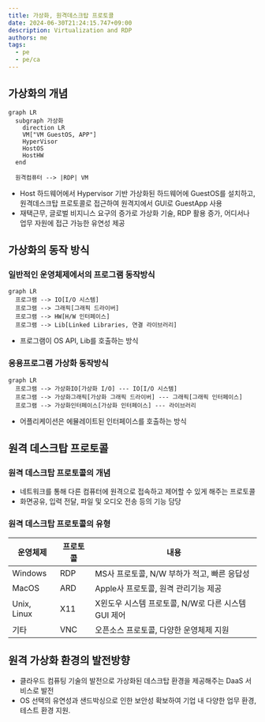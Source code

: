 ```yaml
---
title: 가상화, 원격데스크탑 프로토콜
date: 2024-06-30T21:24:15.747+09:00
description: Virtualization and RDP
authors: me
tags: 
  - pe
  - pe/ca
---
```


## 가상화의 개념

```mermaid
graph LR
  subgraph 가상화
    direction LR
    VM["VM GuestOS, APP"]
    HyperVisor
    HostOS
    HostHW
  end

  원격컴퓨터 --> |RDP| VM
```

- Host 하드웨어에서 Hypervisor 기반 가상화된 하드웨어에 GuestOS를 설치하고, 원격데스크탑 프로토콜로 접근하여 원격지에서 GUI로 GuestApp 사용
- 재택근무, 글로벌 비지니스 요구의 증가로 가상화 기술, RDP 활용 증가, 어디서나 업무 자원에 접근 가능한 유연성 제공

## 가상화의 동작 방식

### 일반적인 운영체제에서의 프로그램 동작방식

```mermaid
graph LR
  프로그램 --> IO[I/O 시스템]
  프로그램 --> 그래픽[그래픽 드라이버]
  프로그램 --> HW[H/W 인터페이스]
  프로그램 --> Lib[Linked Libraries, 연결 라이브러리]
```

- 프로그램이 OS API, Lib를 호출하는 방식

### 응용프로그램 가상화 동작방식

```mermaid
graph LR
  프로그램 --> 가상화IO[가상화 I/O] --- IO[I/O 시스템]
  프로그램 --> 가상화그래픽[가상화 그래픽 드라이버] --- 그래픽[그래픽 인터페이스]
  프로그램 --> 가상화인터페이스[가상화 인터페이스] --- 라이브러리
```

- 어플리케이션은 에뮬레이트된 인터페이스를 호출하는 방식

## 원격 데스크탑 프로토콜

### 원격 데스크탑 프로토콜의 개념

- 네트워크를 통해 다른 컴퓨터에 원격으로 접속하고 제어할 수 있게 해주는 프로토콜
- 화면공유, 입력 전달, 파일 및 오디오 전송 등의 기능 담당

### 원격 데스크탑 프로토콜의 유형

| 운영체제 | 프로토콜 | 내용 |
| --- | --- | --- |
| Windows | RDP | MS사 프로토콜, N/W 부하가 적고, 빠른 응답성 |
| MacOS | ARD | Apple사 프로토콜, 원격 관리기능 제공 |
| Unix, Linux | X11 | X윈도우 시스템 프로토콜, N/W로 다른 시스템 GUI 제어 |
| 기타 | VNC | 오픈소스 프로토콜, 다양한 운영체제 지원 |

## 원격 가상화 환경의 발전방향

- 클라우드 컴퓨팅 기술의 발전으로 가상화된 데스크탑 환경을 제공해주는 DaaS 서비스로 발전
- OS 선택의 유연성과 샌드박싱으로 인한 보안성 확보하여 기업 내 다양한 업무 환경, 테스트 환경 지원.
